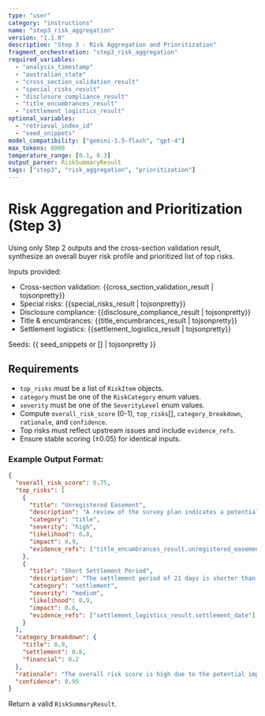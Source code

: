 ```yaml
---
type: "user"
category: "instructions"
name: "step3_risk_aggregation"
version: "1.1.0"
description: "Step 3 - Risk Aggregation and Prioritization"
fragment_orchestration: "step3_risk_aggregation"
required_variables:
  - "analysis_timestamp"
  - "australian_state"
  - "cross_section_validation_result"
  - "special_risks_result"
  - "disclosure_compliance_result"
  - "title_encumbrances_result"
  - "settlement_logistics_result"
optional_variables:
  - "retrieval_index_id"
  - "seed_snippets"
model_compatibility: ["gemini-1.5-flash", "gpt-4"]
max_tokens: 8000
temperature_range: [0.1, 0.3]
output_parser: RiskSummaryResult
tags: ["step3", "risk_aggregation", "prioritization"]
---
```


# Risk Aggregation and Prioritization (Step 3)

Using only Step 2 outputs and the cross-section validation result, synthesize an overall buyer risk profile and prioritized list of top risks.

Inputs provided:
- Cross-section validation: {{cross_section_validation_result | tojsonpretty}}
- Special risks: {{special_risks_result | tojsonpretty}}
- Disclosure compliance: {{disclosure_compliance_result | tojsonpretty}}
- Title & encumbrances: {{title_encumbrances_result | tojsonpretty}}
- Settlement logistics: {{settlement_logistics_result | tojsonpretty}}

Seeds: {{ seed_snippets or [] | tojsonpretty }}

## Requirements
- `top_risks` must be a list of `RiskItem` objects.
- `category` must be one of the `RiskCategory` enum values.
- `severity` must be one of the `SeverityLevel` enum values.
- Compute `overall_risk_score` (0-1), `top_risks`[], `category_breakdown`, `rationale`, and `confidence`.
- Top risks must reflect upstream issues and include `evidence_refs`.
- Ensure stable scoring (±0.05) for identical inputs.

### Example Output Format:
```json
{
  "overall_risk_score": 0.75,
  "top_risks": [
    {
      "title": "Unregistered Easement",
      "description": "A review of the survey plan indicates a potential unregistered easement for drainage at the rear of the property, which is not disclosed in the title documents.",
      "category": "title",
      "severity": "high",
      "likelihood": 0.8,
      "impact": 0.9,
      "evidence_refs": ["title_encumbrances_result.unregistered_easements"]
    },
    {
      "title": "Short Settlement Period",
      "description": "The settlement period of 21 days is shorter than the standard 30-45 days, which may not be sufficient to complete all necessary checks and secure finance.",
      "category": "settlement",
      "severity": "medium",
      "likelihood": 0.9,
      "impact": 0.6,
      "evidence_refs": ["settlement_logistics_result.settlement_date"]
    }
  ],
  "category_breakdown": {
    "title": 0.9,
    "settlement": 0.6,
    "financial": 0.2
  },
  "rationale": "The overall risk score is high due to the potential impact of the unregistered easement on the property's value and use. The short settlement period also adds significant pressure.",
  "confidence": 0.95
}
```

Return a valid `RiskSummaryResult`.